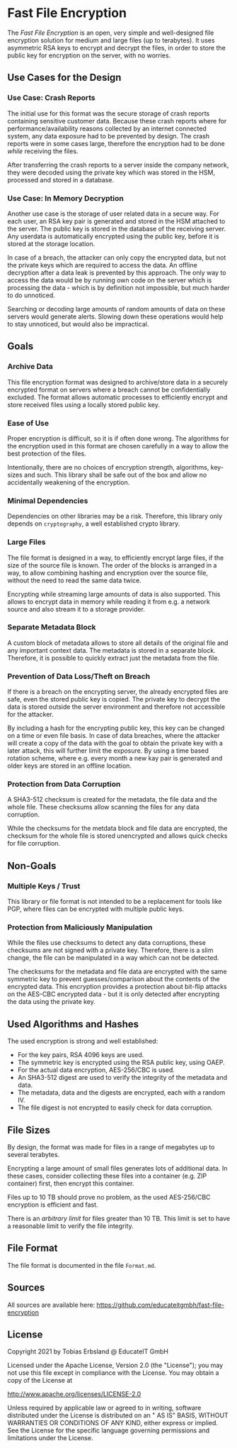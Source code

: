 Fast File Encryption
======================

The *Fast File Encryption* is an open, very simple and well-designed file encryption solution for medium and large
files (up to terabytes). It uses asymmetric RSA keys to encrypt and decrypt the files, in order to store the public key
for encryption on the server, with no worries.

Use Cases for the Design
------------------------

### Use Case: Crash Reports

The initial use for this format was the secure storage of crash reports containing sensitive customer data. Because
these crash reports where for performance/availability reasons collected by an internet connected system, any data
exposure had to be prevented by design. The crash reports were in some cases large, therefore the encryption had to be
done *while* receiving the files.

After transferring the crash reports to a server inside the company network, they were decoded using the private key
which was stored in the HSM, processed and stored in a database.

### Use Case: In Memory Decryption

Another use case is the storage of user related data in a secure way. For each user, an RSA key pair is generated and
stored in the HSM attached to the server. The public key is stored in the database of the receiving server. Any userdata
is automatically encrypted using the public key, before it is stored at the storage location.

In case of a breach, the attacker can only copy the encrypted data, but not the private keys which are required to
access the data. An offline decryption after a data leak is prevented by this approach. The only way to access the data
would be by running own code on the server which is processing the data - which is by definition not impossible, but
much harder to do unnoticed.

Searching or decoding large amounts of random amounts of data on these servers would generate alerts. Slowing down these
operations would help to stay unnoticed, but would also be impractical.


Goals
-----

### Archive Data

This file encryption format was designed to archive/store data in a securely encrypted format on servers where a breach
cannot be confidentially excluded. The format allows automatic processes to efficiently encrypt and store received files
using a locally stored public key.

### Ease of Use

Proper encryption is difficult, so it is if often done wrong. The algorithms for the encryption used in this format are
chosen carefully in a way to allow the best protection of the files.

Intentionally, there are no choices of encryption strength, algorithms, key-sizes and such. This library shall be safe
out of the box and allow no accidentally weakening of the encryption.

### Minimal Dependencies

Dependencies on other libraries may be a risk. Therefore, this library only depends on `cryptography`, a well
established crypto library.

### Large Files

The file format is designed in a way, to efficiently encrypt large files, if the size of the source file is known. The
order of the blocks is arranged in a way, to allow combining hashing and encryption over the source file, without the
need to read the same data twice.

Encrypting while streaming large amounts of data is also supported. This allows to encrypt data in memory while reading
it from e.g. a network source and also stream it to a storage provider.

### Separate Metadata Block

A custom block of metadata allows to store all details of the original file and any important context data. The metadata
is stored in a separate block. Therefore, it is possible to quickly extract just the metadata from the file.

### Prevention of Data Loss/Theft on Breach

If there is a breach on the encrypting server, the already encrypted files are safe, even the stored public key is
copied. The private key to decrypt the data is stored outside the server environment and therefore not accessible for
the attacker.

By including a hash for the encrypting public key, this key can be changed on a time or even file basis. In case of data
breaches, where the attacker will create a copy of the data with the goal to obtain the private key with a later attack,
this will further limit the exposure. By using a time based rotation scheme, where e.g. every month a new kay pair is
generated and older keys are stored in an offline location.

### Protection from Data Corruption

A SHA3-512 checksum is created for the metadata, the file data and the whole file. These checksums allow scanning the
files for any data corruption.

While the checksums for the metdata block and file data are encrypted, the checksum for the whole file is stored
unencrypted and allows quick checks for file corruption.


Non-Goals
---------

### Multiple Keys / Trust

This library or file format is not intended to be a replacement for tools like PGP, where files can be encrypted with
multiple public keys.

### Protection from Maliciously Manipulation

While the files use checksums to detect any data corruptions, these checksums are not signed with a private key.
Therefore, there is a slim change, the file can be manipulated in a way which can not be detected.

The checksums for the metadata and file data are encrypted with the same symmetric key to prevent guesses/comparison
about the contents of the encrypted data. This encryption provides a protection about bit-flip attacks on the AES-CBC
encrypted data - but it is only detected after encrypting the data using the private key.


Used Algorithms and Hashes
--------------------------

The used encryption is strong and well established:

- For the key pairs, RSA 4096 keys are used.
- The symmetric key is encrypted using the RSA public key, using OAEP.
- For the actual data encryption, AES-256/CBC is used.
- An SHA3-512 digest are used to verify the integrity of the metadata and data.
- The metadata, data and the digests are encrypted, each with a random IV.
- The file digest is not encrypted to easily check for data corruption.

File Sizes
----------

By design, the format was made for files in a range of megabytes up to several terabytes.

Encrypting a large amount of small files generates lots of additional data. In these cases, consider collecting these
files into a container (e.g. ZIP container) first, then encrypt this container.

Files up to 10 TB should prove no problem, as the used AES-256/CBC encryption is efficient and fast.

There is an *arbitrary limit* for files greater than 10 TB. This limit is set to have a reasonable limit to verify the
file integrity.


File Format
-----------

The file format is documented in the file `Format.md`.


Sources
-------

All sources are available here: https://github.com/educateitgmbh/fast-file-encryption


License
-------

Copyright 2021 by Tobias Erbsland @ EducateIT GmbH

Licensed under the Apache License, Version 2.0 (the "License"); you may not use this file except in compliance with the
License. You may obtain a copy of the License at

http://www.apache.org/licenses/LICENSE-2.0

Unless required by applicable law or agreed to in writing, software distributed under the License is distributed on an "
AS IS" BASIS, WITHOUT WARRANTIES OR CONDITIONS OF ANY KIND, either express or implied. See the License for the specific
language governing permissions and limitations under the License.


